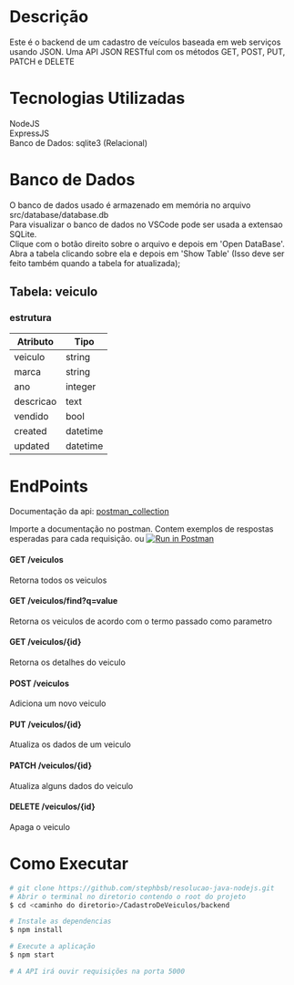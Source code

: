 # Descrição

Este é o backend de um cadastro de veículos baseada em web serviços usando JSON.
Uma API JSON RESTful com os métodos GET, POST, PUT, PATCH e DELETE

# Tecnologias Utilizadas

NodeJS </br>
ExpressJS </br>
Banco de Dados: sqlite3 (Relacional) </br>

# Banco de Dados

O banco de dados usado é armazenado em memória no arquivo src/database/database.db</br>
Para visualizar o banco de dados no VSCode pode ser usada a extensao SQLite.</br>
Clique com o botão direito sobre o arquivo e depois em 'Open DataBase'.</br>
Abra a tabela clicando sobre ela e depois em 'Show Table' (Isso deve ser feito também quando a tabela for atualizada);

## Tabela: veiculo

### estrutura

| Atributo  | Tipo     |
| --------- | -------- |
| veiculo   | string   |
| marca     | string   |
| ano       | integer  |
| descricao | text     |
| vendido   | bool     |
| created   | datetime |
| updated   | datetime |

# EndPoints

Documentação da api: <a href="https://github.com/stephbsb/resolucao-java-nodejs/tree/master/CadastroDeVeiculos/backend/doc/api_tinnova.postman_collection.json"> postman_collection </a> </br>

Importe a documentação no postman. Contem exemplos de respostas esperadas para cada requisição.
ou [![Run in Postman](https://run.pstmn.io/button.svg)](https://app.getpostman.com/run-collection/9d2f3b66d915fed20d16)

#### GET /veiculos

Retorna todos os veiculos

#### GET /veiculos/find?q=value

Retorna os veiculos de acordo com o termo passado como parametro

#### GET /veiculos/{id}

Retorna os detalhes do veiculo

#### POST /veiculos

Adiciona um novo veiculo

#### PUT /veiculos/{id}

Atualiza os dados de um veiculo

#### PATCH /veiculos/{id}

Atualiza alguns dados do veiculo

#### DELETE /veiculos/{id}

Apaga o veiculo

# Como Executar

```bash
# git clone https://github.com/stephbsb/resolucao-java-nodejs.git
# Abrir o terminal no diretorio contendo o root do projeto
$ cd <caminho do diretorio>/CadastroDeVeiculos/backend

# Instale as dependencias
$ npm install

# Execute a aplicação
$ npm start

# A API irá ouvir requisições na porta 5000
```
